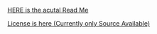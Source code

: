 [HERE is the acutal Read Me](./README/v1/CONCEPT.md)

[License is here (Currently only Source Available)](./LICENSE)